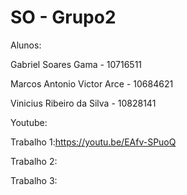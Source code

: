 # SO - Grupo2
Alunos:

Gabriel Soares Gama - 10716511

Marcos Antonio Victor Arce - 10684621

Vinicius Ribeiro da Silva - 10828141



Youtube:

Trabalho 1:​https://youtu.be/EAfv-SPuoQ

Trabalho 2:

Trabalho 3: